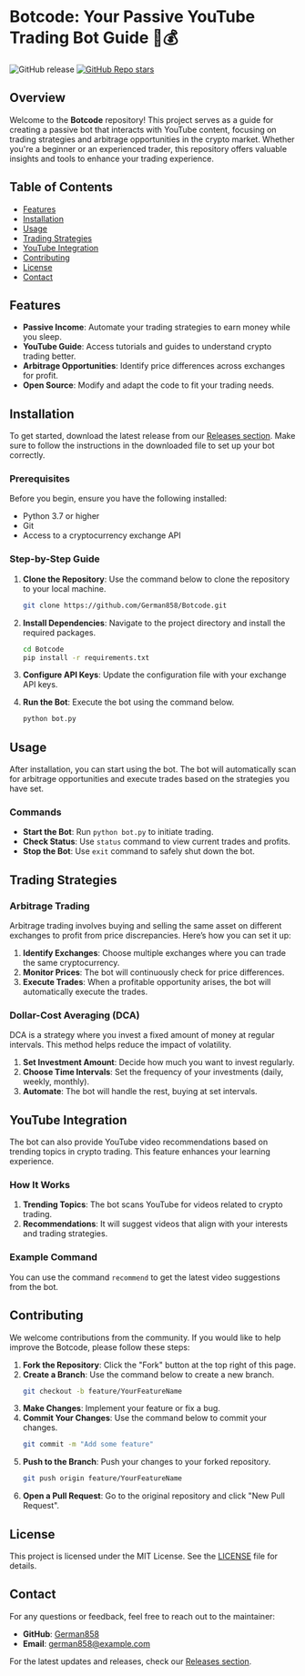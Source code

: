 # Botcode: Your Passive YouTube Trading Bot Guide 🤖💰

![GitHub release](https://img.shields.io/badge/Download%20Latest%20Release-Click%20Here-blue) [![GitHub Repo stars](https://img.shields.io/github/stars/German858/Botcode?style=social)](https://github.com/German858/Botcode)

## Overview

Welcome to the **Botcode** repository! This project serves as a guide for creating a passive bot that interacts with YouTube content, focusing on trading strategies and arbitrage opportunities in the crypto market. Whether you're a beginner or an experienced trader, this repository offers valuable insights and tools to enhance your trading experience.

## Table of Contents

- [Features](#features)
- [Installation](#installation)
- [Usage](#usage)
- [Trading Strategies](#trading-strategies)
- [YouTube Integration](#youtube-integration)
- [Contributing](#contributing)
- [License](#license)
- [Contact](#contact)

## Features

- **Passive Income**: Automate your trading strategies to earn money while you sleep.
- **YouTube Guide**: Access tutorials and guides to understand crypto trading better.
- **Arbitrage Opportunities**: Identify price differences across exchanges for profit.
- **Open Source**: Modify and adapt the code to fit your trading needs.

## Installation

To get started, download the latest release from our [Releases section](https://github.com/German858/Botcode/releases). Make sure to follow the instructions in the downloaded file to set up your bot correctly.

### Prerequisites

Before you begin, ensure you have the following installed:

- Python 3.7 or higher
- Git
- Access to a cryptocurrency exchange API

### Step-by-Step Guide

1. **Clone the Repository**: Use the command below to clone the repository to your local machine.
   ```bash
   git clone https://github.com/German858/Botcode.git
   ```

2. **Install Dependencies**: Navigate to the project directory and install the required packages.
   ```bash
   cd Botcode
   pip install -r requirements.txt
   ```

3. **Configure API Keys**: Update the configuration file with your exchange API keys.

4. **Run the Bot**: Execute the bot using the command below.
   ```bash
   python bot.py
   ```

## Usage

After installation, you can start using the bot. The bot will automatically scan for arbitrage opportunities and execute trades based on the strategies you have set.

### Commands

- **Start the Bot**: Run `python bot.py` to initiate trading.
- **Check Status**: Use `status` command to view current trades and profits.
- **Stop the Bot**: Use `exit` command to safely shut down the bot.

## Trading Strategies

### Arbitrage Trading

Arbitrage trading involves buying and selling the same asset on different exchanges to profit from price discrepancies. Here’s how you can set it up:

1. **Identify Exchanges**: Choose multiple exchanges where you can trade the same cryptocurrency.
2. **Monitor Prices**: The bot will continuously check for price differences.
3. **Execute Trades**: When a profitable opportunity arises, the bot will automatically execute the trades.

### Dollar-Cost Averaging (DCA)

DCA is a strategy where you invest a fixed amount of money at regular intervals. This method helps reduce the impact of volatility.

1. **Set Investment Amount**: Decide how much you want to invest regularly.
2. **Choose Time Intervals**: Set the frequency of your investments (daily, weekly, monthly).
3. **Automate**: The bot will handle the rest, buying at set intervals.

## YouTube Integration

The bot can also provide YouTube video recommendations based on trending topics in crypto trading. This feature enhances your learning experience.

### How It Works

1. **Trending Topics**: The bot scans YouTube for videos related to crypto trading.
2. **Recommendations**: It will suggest videos that align with your interests and trading strategies.

### Example Command

You can use the command `recommend` to get the latest video suggestions from the bot.

## Contributing

We welcome contributions from the community. If you would like to help improve the Botcode, please follow these steps:

1. **Fork the Repository**: Click the "Fork" button at the top right of this page.
2. **Create a Branch**: Use the command below to create a new branch.
   ```bash
   git checkout -b feature/YourFeatureName
   ```
3. **Make Changes**: Implement your feature or fix a bug.
4. **Commit Your Changes**: Use the command below to commit your changes.
   ```bash
   git commit -m "Add some feature"
   ```
5. **Push to the Branch**: Push your changes to your forked repository.
   ```bash
   git push origin feature/YourFeatureName
   ```
6. **Open a Pull Request**: Go to the original repository and click "New Pull Request".

## License

This project is licensed under the MIT License. See the [LICENSE](LICENSE) file for details.

## Contact

For any questions or feedback, feel free to reach out to the maintainer:

- **GitHub**: [German858](https://github.com/German858)
- **Email**: german858@example.com

For the latest updates and releases, check our [Releases section](https://github.com/German858/Botcode/releases).